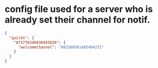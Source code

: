 # config file used for a server who is already set their channel for notif.
```json
{
  "guilds": {
    "873776246838943826": {
      "welcomeChannel": "882569581485494272"
    }
  }
}
```

